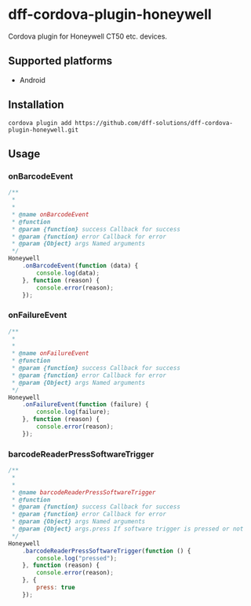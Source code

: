 # dff-cordova-plugin-honeywell
Cordova plugin for Honeywell CT50 etc. devices.

## Supported platforms
- Android

## Installation

    cordova plugin add https://github.com/dff-solutions/dff-cordova-plugin-honeywell.git


## Usage

### onBarcodeEvent

```javascript
/**
 *
 *
 * @name onBarcodeEvent
 * @function
 * @param {function} success Callback for success
 * @param {function} error Callback for error
 * @param {Object} args Named arguments
 */
Honeywell
    .onBarcodeEvent(function (data) {
        console.log(data);
    }, function (reason) {
        console.error(reason);
    });
```

### onFailureEvent

```javascript
/**
 *
 *
 * @name onFailureEvent
 * @function
 * @param {function} success Callback for success
 * @param {function} error Callback for error
 * @param {Object} args Named arguments
 */
Honeywell
    .onFailureEvent(function (failure) {
        console.log(failure);
    }, function (reason) {
        console.error(reason);
    });
```

### barcodeReaderPressSoftwareTrigger

```javascript
/**
 *
 *
 * @name barcodeReaderPressSoftwareTrigger
 * @function
 * @param {function} success Callback for success
 * @param {function} error Callback for error
 * @param {Object} args Named arguments
 * @param {Object} args.press If software trigger is pressed or not
 */
Honeywell
    .barcodeReaderPressSoftwareTrigger(function () {
        console.log("pressed");
    }, function (reason) {
        console.error(reason);
    }, {
        press: true
    });
```
